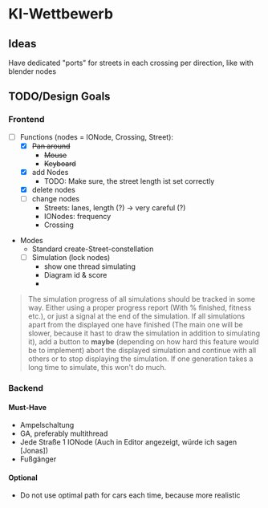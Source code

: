 # KI-Wettbewerb

## Ideas
Have dedicated "ports" for streets in each crossing per direction, like with blender nodes

## TODO/Design Goals

### Frontend
- [ ] Functions (nodes = IONode, Crossing, Street):
    - [x]  ~~Pan around~~
        * ~~Mouse~~
        * ~~Keyboard~~
    - [x] add Nodes
        * TODO: Make sure, the street length ist set correctly
    - [x] delete nodes
    - [ ] change nodes
        * Streets: lanes, length (?) -> very careful (?)
        * IONodes: frequency
        * Crossing
* Modes
    * Standard create-Street-constellation
    - [ ] Simulation (lock nodes)
        * show one thread simulating
        * Diagram id & score
        * 
> The simulation progress of all simulations should be tracked in some way. Either using a proper progress report (With % finished, fitness etc.), or just a        signal at the end of the simulation. If all simulations apart from the displayed one have finished (The main one will be slower, because it hast to draw the simulation in addition to simulating it), add a button to **maybe** (depending on how hard this feature would be to implement) abort the displayed simulation and continue with all others or to stop displaying the simulation. If one generation takes a long time to simulate, this won't do much.

### Backend
#### Must-Have
* Ampelschaltung
* GA, preferably multithread
* Jede Straße 1 IONode (Auch in Editor angezeigt, würde ich sagen [Jonas])
* Fußgänger

#### Optional
* Do not use optimal path for cars each time, because more realistic 
